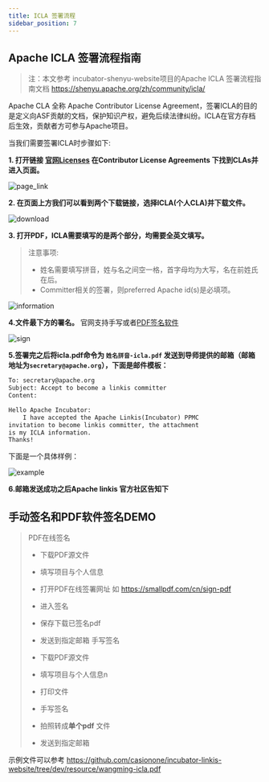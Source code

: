 ```yaml
---
title: ICLA 签署流程
sidebar_position: 7
---
```


## Apache ICLA 签署流程指南

>注：本文参考 incubator-shenyu-website项目的Apache ICLA 签署流程指南文档 <https://shenyu.apache.org/zh/community/icla/>

Apache CLA 全称 Apache Contributor License Agreement，签署ICLA的目的是定义向ASF贡献的文档，保护知识产权，避免后续法律纠纷。ICLA在官方存档后生效，贡献者方可参与Apache项目。

当我们需要签署ICLA时步骤如下:

**1. 打开链接 [官网Licenses](https://www.apache.org/licenses/#clas) 在Contributor License Agreements 下找到CLAs并进入页面。**

![page_link](https://user-images.githubusercontent.com/29391030/153529738-96f3f75a-41e5-4947-b290-c4ea29b101f1.png)

**2. 在页面上方我们可以看到两个下载链接，选择ICLA(个人CLA)并下载文件。**

![download](https://user-images.githubusercontent.com/29391030/153529788-a874aab9-786b-4131-a388-c0b5e31bdb8a.png)

**3. 打开PDF，ICLA需要填写的是两个部分，均需要全英文填写。**

> 注意事项:
>
> - 姓名需要填写拼音，姓与名之间空一格，首字母均为大写，名在前姓氏在后。
> - Committer相关的签署，则preferred Apache id(s)是必填项。

![information](https://user-images.githubusercontent.com/7869972/172194397-deca4649-32c1-4584-8525-2a387ca80ac6.png)

**4.文件最下方的署名。** 官网支持手写或者[PDF签名软件](https://smallpdf.com/cn/sign-pdf)

![sign](https://user-images.githubusercontent.com/29391030/153529853-e6869cd4-7193-4403-8ebe-3d5b65e1d310.png)

**5.签署完之后将icla.pdf命令为 `姓名拼音-icla.pdf` 发送到导师提供的邮箱（邮箱地址为`secretary@apache.org`），下面是邮件模板：**

```html
To: secretary@apache.org
Subject: Accept to become a linkis committer
Content:

Hello Apache Incubator:
    I have accepted the Apache Linkis(Incubator) PPMC
invitation to become linkis committer, the attachment
is my ICLA information.
Thanks!
```

下面是一个具体样例：

![example](../../../../static/img/community/email-example.png)

**6.邮箱发送成功之后Apache  linkis 官方社区告知下**

## 手动签名和PDF软件签名DEMO

> PDF在线签名
>
> - 下载PDF源文件
> - 填写项目与个人信息
> - 打开PDF在线签署网址 如 <https://smallpdf.com/cn/sign-pdf>
> - 进入签名
> - 保存下载已签名pdf
> - 发送到指定邮箱
> 手写签名
>
> - 下载PDF源文件
> - 填写项目与个人信息n
> - 打印文件
> - 手写签名
> - 拍照转成**单个pdf** 文件
> - 发送到指定邮箱

示例文件可以参考 https://github.com/casionone/incubator-linkis-website/tree/dev/resource/wangming-icla.pdf
